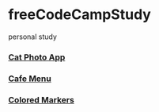 # freeCodeCampStudy
personal study

### [Cat Photo App](https://dongs09.github.io/freeCodeCampStudy/CatPhotoApp.html)
### [Cafe Menu](https://dongs09.github.io/freeCodeCampStudy/CafeMenu.html)
### [Colored Markers](https://dongs09.github.io/freeCodeCampStudy/ColoredMarkers.html)
